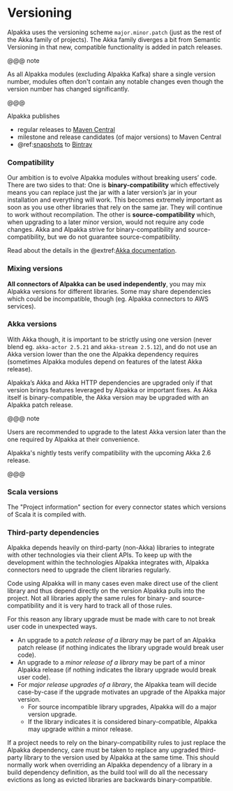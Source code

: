 # Versioning 

Alpakka uses the versioning scheme `major.minor.patch` (just as the rest of the Akka family of projects). The Akka family diverges a bit from Semantic Versioning in that new, compatible functionality is added in patch releases.

@@@ note 

As all Alpakka modules (excluding Alpakka Kafka) share a single version number, modules often don't contain any notable changes even though the version number has changed significantly.

@@@

Alpakka publishes 

* regular releases to [Maven Central](https://search.maven.org/search?q=g:com.lightbend.akka%20akka-stream-)
* milestone and release candidates (of major versions) to Maven Central
* @ref:[snapshots](snapshots.md) to [Bintray](https://bintray.com/akka/snapshots/alpakka)

### Compatibility

Our ambition is to evolve Alpakka modules without breaking users’ code. There are two sides to that: One is **binary-compatibility** which effectively means you can replace just the jar with a later version’s jar in your installation and everything will work. This becomes extremely important as soon as you use other libraries that rely on the same jar. They will continue to work without recompilation. The other is **source-compatibility** which, when upgrading to a later minor version, would not require any code changes. Akka and Alpakka strive for binary-compatibility and source-compatibility, but we do not guarantee source-compatibility.

Read about the details in the @extref:[Akka documentation](akka:common/binary-compatibility-rules.html). 


### Mixing versions

**All connectors of Alpakka can be used independently**, you may mix Alpakka versions for different libraries. Some may share dependencies which could be incompatible, though (eg. Alpakka connectors to AWS services).


### Akka versions

With Akka though, it is important to be strictly using one version (never blend eg. `akka-actor 2.5.21` and `akka-stream 2.5.12`), and do not use an Akka version lower than the one the Alpakka dependency requires (sometimes Alpakka modules depend on features of the latest Akka release).

Alpakka’s Akka and Akka HTTP dependencies are upgraded only if that version brings features leveraged by Alpakka or important fixes. As Akka itself is binary-compatible, the Akka version may be upgraded with an Alpakka patch release.

@@@ note 

Users are recommended to upgrade to the latest Akka version later than the one required by Alpakka at their convenience. 

Alpakka's nightly tests verify compatibility with the upcoming Akka 2.6 release.

@@@


### Scala versions

The "Project information" section for every connector states which versions of Scala it is compiled with.


### Third-party dependencies

Alpakka depends heavily on third-party (non-Akka) libraries to integrate with other technologies via their client APIs. To keep up with the development within the technologies Alpakka integrates with, Alpakka connectors need to upgrade the client libraries regularly. 

Code using Alpakka will in many cases even make direct use of the client library and thus depend directly on the version Alpakka pulls into the project. Not all libraries apply the same rules for binary- and source-compatibility and it is very hard to track all of those rules. 

For this reason any library upgrade must be made with care to not break user code in unexpected ways.

* An upgrade to a *patch release of a library* may be part of an Alpakka patch release (if nothing indicates the library upgrade would break user code).
* An upgrade to a *minor release of a library* may be part of a minor Alpakka release  (if nothing indicates the library upgrade would break user code).
* For *major release upgrades of a library*, the Alpakka team will decide case-by-case if the upgrade motivates an upgrade of the Alpakka major version. 
    * For source incompatible library upgrades, Alpakka will do a major version upgrade.
    * If the library indicates it is considered binary-compatible, Alpakka may upgrade within a minor release.

If a project needs to rely on the binary-compatibility rules to just replace the Alpakka dependency, care must be taken to replace any upgraded third-party library to the version used by Alpakka at the same time. This should normally work when overriding an Alpakka dependency of a library in a build dependency definition, as the build tool will do all the necessary evictions as long as evicted libraries are backwards binary-compatible.

